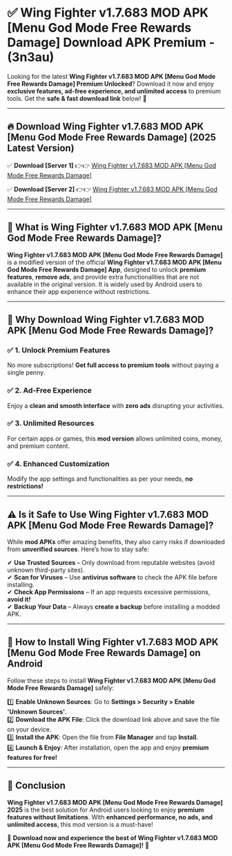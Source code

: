 
# ✅ Wing Fighter v1.7.683 MOD APK [Menu God Mode Free Rewards Damage] Download APK Premium -  (3n3au) 

Looking for the latest **Wing Fighter v1.7.683 MOD APK [Menu God Mode Free Rewards Damage] Premium Unlocked**? Download it now and enjoy **exclusive features, ad-free experience, and unlimited access** to premium tools. Get the **safe & fast download link** below! 🚀

---

## 🔥 Download Wing Fighter v1.7.683 MOD APK [Menu God Mode Free Rewards Damage] (2025 Latest Version)

✅ **Download [Server 1]** 👉👉 [Wing Fighter v1.7.683 MOD APK [Menu God Mode Free Rewards Damage] ](https://apkcomod.com?title=Wing_Fighter_v1.7.683_MOD_APK_[Menu_God_Mode_Free_Rewards_Damage])  

✅ **Download [Server 2]** 👉👉 [Wing Fighter v1.7.683 MOD APK [Menu God Mode Free Rewards Damage] ](https://apkcomod.com?title=Wing_Fighter_v1.7.683_MOD_APK_[Menu_God_Mode_Free_Rewards_Damage])  


---

## 📌 What is Wing Fighter v1.7.683 MOD APK [Menu God Mode Free Rewards Damage]?

**Wing Fighter v1.7.683 MOD APK [Menu God Mode Free Rewards Damage]** is a modified version of the official **Wing Fighter v1.7.683 MOD APK [Menu God Mode Free Rewards Damage] App**, designed to unlock **premium features**, **remove ads**, and provide extra functionalities that are not available in the original version. It is widely used by Android users to enhance their app experience without restrictions.

---

## 🌟 Why Download Wing Fighter v1.7.683 MOD APK [Menu God Mode Free Rewards Damage]?

### ✅ 1. Unlock Premium Features
No more subscriptions! **Get full access to premium tools** without paying a single penny.

### ✅ 2. Ad-Free Experience
Enjoy a **clean and smooth interface** with **zero ads** disrupting your activities.

### ✅ 3. Unlimited Resources
For certain apps or games, this **mod version** allows unlimited coins, money, and premium content.

### ✅ 4. Enhanced Customization
Modify the app settings and functionalities as per your needs, **no restrictions!**

---

## ⚠️ Is it Safe to Use Wing Fighter v1.7.683 MOD APK [Menu God Mode Free Rewards Damage]?

While **mod APKs** offer amazing benefits, they also carry risks if downloaded from **unverified sources**. Here’s how to stay safe:

✔ **Use Trusted Sources** – Only download from reputable websites (avoid unknown third-party sites).  
✔ **Scan for Viruses** – Use **antivirus software** to check the APK file before installing.  
✔ **Check App Permissions** – If an app requests excessive permissions, **avoid it!**  
✔ **Backup Your Data** – Always **create a backup** before installing a modded APK.

---

## 📲 How to Install Wing Fighter v1.7.683 MOD APK [Menu God Mode Free Rewards Damage] on Android

Follow these steps to install **Wing Fighter v1.7.683 MOD APK [Menu God Mode Free Rewards Damage]** safely:

1️⃣ **Enable Unknown Sources**: Go to **Settings > Security > Enable 'Unknown Sources'**.  
2️⃣ **Download the APK File**: Click the download link above and save the file on your device.  
3️⃣ **Install the APK**: Open the file from **File Manager** and tap **Install**.  
4️⃣ **Launch & Enjoy**: After installation, open the app and enjoy **premium features for free!**

---

## 🚀 Conclusion

**Wing Fighter v1.7.683 MOD APK [Menu God Mode Free Rewards Damage] 2025** is the best solution for Android users looking to enjoy **premium features without limitations**. With **enhanced performance, no ads, and unlimited access**, this mod version is a must-have!

🔻 **Download now and experience the best of Wing Fighter v1.7.683 MOD APK [Menu God Mode Free Rewards Damage]!** 🔻

